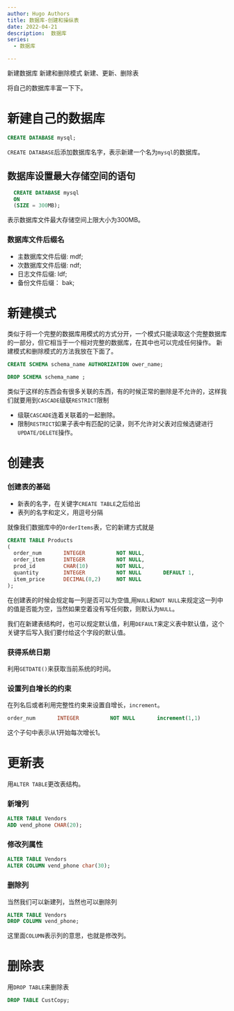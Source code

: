 ```yaml
---
author: Hugo Authors
title: 数据库-创建和操纵表
date: 2022-04-21
description:  数据库
series:
  - 数据库

---
```


新建数据库
新建和删除模式
新建、更新、删除表

将自己的数据库丰富一下下。

<!--more-->
# 新建自己的数据库
  ```sql
  CREATE DATABASE mysql;
  ```
`CREATE DATABASE`后添加数据库名字，表示新建一个名为`mysql`的数据库。

## 数据库设置最大存储空间的语句
```sql
  CREATE DATABASE mysql
  ON
  (SIZE = 300MB);
```
表示数据库文件最大存储空间上限大小为300MB。

### 数据库文件后缀名
 - 主数据库文件后缀:  mdf;
 - 次数据库文件后缀:  ndf;
 - 日志文件后缀:      ldf;
 - 备份文件后缀：     bak;


# 新建模式
类似于将一个完整的数据库用模式的方式分开，一个模式只能读取这个完整数据库的一部分，但它相当于一个相对完整的数据库，在其中也可以完成任何操作。
新建模式和删除模式的方法我放在下面了。
```sql
CREATE SCHEMA schema_name AUTHORIZATION ower_name;

DROP SCHEMA schema_name ;
```
类似于这样的东西会有很多关联的东西，有的时候正常的删除是不允许的，这样我们就要用到`CASCADE`级联`RESTRICT`限制
  - 级联`CASCADE`连着关联着的一起删除。
  - 限制`RESTRICT`如果子表中有匹配的记录，则不允许对父表对应候选键进行`UPDATE/DELETE`操作。
  

# 创建表
   ### 创建表的基础
   - 新表的名字，在关键字`CREATE TABLE`之后给出
   - 表列的名字和定义，用逗号分隔 

   就像我们数据库中的`OrderItems`表，它的新建方式就是
```sql
CREATE TABLE Products
(
  order_num       INTEGER          NOT NULL,
  order_item      INTEGER          NOT NULL,
  prod_id         CHAR(10)         NOT NULL,
  quantity        INTEGER          NOT NULL       DEFAULT 1,
  item_price      DECIMAL(8,2)     NOT NULL
);
```

   在创建表的时候会规定每一列是否可以为空值,用`NULL`和`NOT NULL`来规定这一列中的值是否能为空，当然如果空着没有写任何数，则默认为`NULL`。

   我们在新建表结构时，也可以规定默认值，利用`DEFAULT`来定义表中默认值，这个关键字后写入我们要付给这个字段的默认值。

   ### 获得系统日期
   利用`GETDATE()`来获取当前系统的时间。

   ### 设置列自增长的约束
   在列名后或者利用完整性约束来设置自增长，`increment`。
   ```sql
   order_num       INTEGER          NOT NULL       increment(1,1)
   ```
   这个子句中表示从1开始每次增长1。

# 更新表
  用`ALTER TABLE`更改表结构。
   ### 新增列
   ```sql
   ALTER TABLE Vendors
   ADD vend_phone CHAR(20); 
   ```

   ### 修改列属性
   ```sql
   ALTER TABLE Vendors
   ALTER COLUMN vend_phone char(30);
   ```

   ### 删除列
   当然我们可以新建列，当然也可以删除列
   ```sql
   ALTER TABLE Vendors
   DROP COLUMN vend_phone;
   ```
   这里面`COLUMN`表示列的意思，也就是修改列。

# 删除表
  用`DROP TABLE`来删除表
  ```sql
  DROP TABLE CustCopy;
  ```  